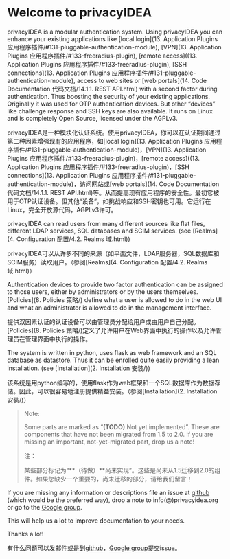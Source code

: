 # Welcome to privacyIDEA

privacyIDEA is a modular authentication system. Using privacyIDEA you can enhance your existing applications like [local login](13. Application Plugins 应用程序插件/#131-pluggable-authentication-module), [VPN](13. Application Plugins 应用程序插件/#133-freeradius-plugin), [remote access]((13. Application Plugins 应用程序插件/#133-freeradius-plugin), [SSH connections](13. Application Plugins 应用程序插件/#131-pluggable-authentication-module), access to web sites or [web portals](14. Code Documentation 代码文档/14.1.1. REST API.html) with a second factor during authentication. Thus boosting the security of your existing applications. Originally it was used for OTP authentication devices. But other “devices” like challenge response  and SSH keys are also available. It runs on Linux and is completely Open Source, licensed under the AGPLv3.

privacyIDEA是一种模块化认证系统。使用privacyIDEA，你可以在认证期间通过第二种因素增强现有的应用程序，如[local login](13. Application Plugins 应用程序插件/#131-pluggable-authentication-module)，[VPN](13. Application Plugins 应用程序插件/#133-freeradius-plugin)，[remote access]((13. Application Plugins 应用程序插件/#133-freeradius-plugin)，[SSH connections](13. Application Plugins 应用程序插件/#131-pluggable-authentication-module)，访问网站或[web portals](14. Code Documentation 代码文档/14.1.1. REST API.html)等。从而提高现有应用程序的安全性。最初它被用于OTP认证设备。但其他“设备”，如挑战响应和SSH密钥也可用。它运行在Linux，完全开放源代码，AGPLv3许可。

privacyIDEA can read users from many different sources like flat files, different LDAP services, SQL databases and SCIM services. (see [Realms](4. Configuration 配置/4.2. Realms 域.html))

privacyIDEA可以从许多不同的来源（如平面文件，LDAP服务器，SQL数据库和SCIM服务）读取用户。（参阅[Realms](4. Configuration 配置/4.2. Realms 域.html)）

Authentication devices to provide two factor authentication can be assigned to those users, either by administrators or by the users themselves. [Policies](8. Policies 策略/) define what a user is allowed to do in the web UI and what an administrator is allowed to do in the management interface.

提供双因素认证的认证设备可以由管理员分配给用户或由用户自己分配。[Policies](8. Policies 策略/)定义了允许用户在Web界面中执行的操作以及允许管理员在管理界面中执行的操作。

The system is written in python, uses flask as web framework and an SQL database as datastore. Thus it can be enrolled quite easily providing a lean installation. (see [Installation](2. Installation 安装/))

该系统是用python编写的，使用flask作为web框架和一个SQL数据库作为数据存储。因此，可以很容易地注册提供精益安装。（参阅[Installation](2. Installation 安装/)）

> Note:
> 
> Some parts are marked as “**(TODO)** Not yet implemented”. These are components that have not been migrated from 1.5 to 2.0. If you are missing an important, not-yet-migrated part, drop us a note!
> 
> 注：
> 
> 某些部分标记为“**（待做）**尚未实现”。这些是尚未从1.5迁移到2.0的组件。如果您缺少一个重要的，尚未迁移的部分，请给我们留言！

If you are missing any information or descriptions file an issue at [github](https://github.com/privacyidea/privacyidea/issues) (which would be the preferred way), drop a note to info(@)privacyidea.org or go to the [Google group](https://groups.google.com/forum/?hl=en#!forum/privacyidea).

This will help us a lot to improve documentation to your needs.

Thanks a lot!

有什么问题可以发邮件或是到[github](https://github.com/privacyidea/privacyidea/issues)，[Google group](https://groups.google.com/forum/?hl=en#!forum/privacyidea)提交issue。